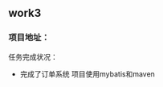 ## work3
### 项目地址：[](https://github.com/cleverDY/repository--dy)
任务完成状况：
- 完成了订单系统
项目使用mybatis和maven